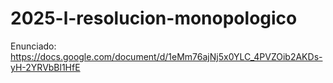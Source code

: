 # 2025-l-resolucion-monopologico

Enunciado: https://docs.google.com/document/d/1eMm76ajNj5x0YLC_4PVZOib2AKDs-yH-2YRVbBl1HfE
